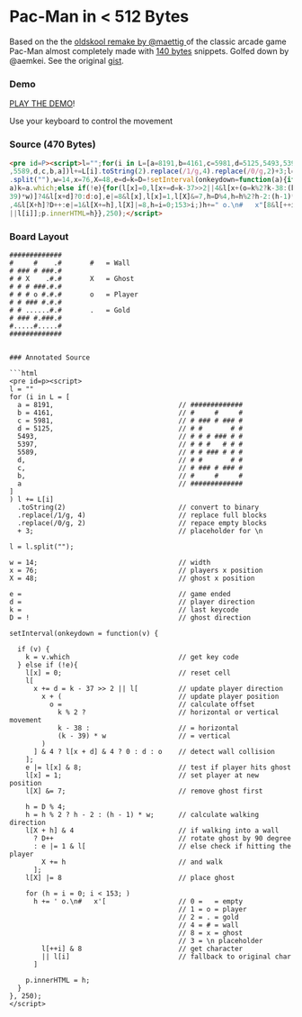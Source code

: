 # Pac-Man in < 512 Bytes

Based on the the [oldskool remake by @maettig ](http://maettig.com/code/javascript/pac-man-in-140byt.es.html) of the classic arcade game Pac-Man almost completely made with [140 bytes](http://140byt.es/) snippets. Golfed down by @aemkei. See the original [gist](https://gist.github.com/maettig/1384306).

### Demo

[PLAY THE DEMO](https://rawgithub.com/codegolf/pac-man/master/index.html)!

Use your keyboard to control the movement

### Source (470 Bytes)

```html
<pre id=P><script>l="";for(i in L=[a=8191,b=4161,c=5981,d=5125,5493,5397
,5589,d,c,b,a])l+=L[i].toString(2).replace(/1/g,4).replace(/0/g,2)+3;l=l
.split(""),w=14,x=76,X=48,e=d=k=D=!setInterval(onkeydown=function(a){if(
a)k=a.which;else if(!e){for(l[x]=0,l[x+=d=k-37>>2||4&l[x+(o=k%2?k-38:(k-
39)*w)]?4&l[x+d]?0:d:o],e|=8&l[x],l[x]=1,l[X]&=7,h=D%4,h=h%2?h-2:(h-1)*w
,4&l[X+h]?D++:e|=1&l[X+=h],l[X]|=8,h=i=0;153>i;)h+=" o.\n#   x"[8&l[++i]
||l[i]];p.innerHTML=h}},250);</script>
```

### Board Layout

```
#############
#     #    .#       #   = Wall
# ### # ###.#
# # X    .#.#       X   = Ghost
# # # ###.#.#
# # # o #.#.#       o   = Player
# # ### #.#.#
# # ......#.#       .   = Gold
# ### #.###.#
#.....#.....#
#############


### Annotated Source

```html
<pre id=p><script>
l = ""
for (i in L = [
  a = 8191,                               // #############
  b = 4161,                               // #     #     #
  c = 5981,                               // # ### # ### #
  d = 5125,                               // # #       # #
  5493,                                   // # # # ### # #
  5397,                                   // # # #   # # #
  5589,                                   // # # ### # # #
  d,                                      // # #       # #
  c,                                      // # ### # ### #
  b,                                      // #     #     #
  a                                       // #############
]
) l += L[i]
  .toString(2)                            // convert to binary
  .replace(/1/g, 4)                       // replace full blocks
  .replace(/0/g, 2)                       // repace empty blocks
  + 3;                                    // placeholder for \n

l = l.split("");

w = 14;                                   // width
x = 76;                                   // players x position
X = 48;                                   // ghost x position

e =                                       // game ended
d =                                       // player direction
k =                                       // last keycode
D = !                                     // ghost direction

setInterval(onkeydown = function(v) {

  if (v) {
    k = v.which                           // get key code
  } else if (!e){
    l[x] = 0;                             // reset cell
    l[
      x += d = k - 37 >> 2 || l[          // update player direction
        x + (                             // update player position
          o =                             // calculate offset
            k % 2 ?                       // horizontal or vertical movement
            k - 38 :                      // = horizontal
            (k - 39) * w                  // = vertical
        )
      ] & 4 ? l[x + d] & 4 ? 0 : d : o    // detect wall collision
    ];
    e |= l[x] & 8;                        // test if player hits ghost
    l[x] = 1;                             // set player at new position
    l[X] &= 7;                            // remove ghost first

    h = D % 4;
    h = h % 2 ? h - 2 : (h - 1) * w;      // calculate walking direction
    l[X + h] & 4                          // if walking into a wall
      ? D++                               // rotate ghost by 90 degree
      : e |= 1 & l[                       // else check if hitting the player
        X += h                            // and walk
      ];
    l[X] |= 8                             // place ghost

    for (h = i = 0; i < 153; )
      h += ' o.\n#   x'[                  // 0 =   = empty
                                          // 1 = o = player
                                          // 2 = . = gold
                                          // 4 = # = wall
                                          // 8 = x = ghost
                                          // 3 = \n placeholder
        l[++i] & 8                        // get character
        || l[i]                           // fallback to original char
      ]

    p.innerHTML = h;
  }
}, 250);
</script>
```
